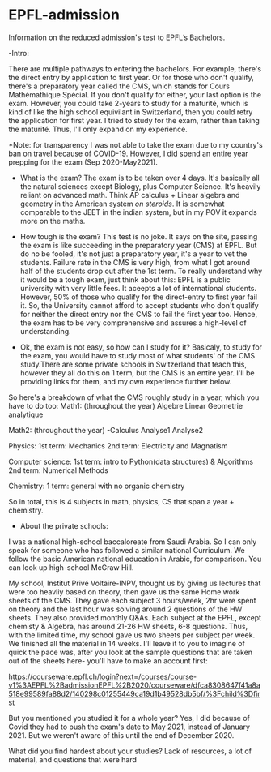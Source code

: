 # EPFL-admission

Information on the reduced admission's test to EPFL’s Bachelors. 

-Intro: 

There are multiple pathways to entering the bachelors. For example, there's the direct entry by application to first year. Or for those who don't qualify, there's a preparatory year called the CMS, which stands for Cours Mathémathique Spécial. If you don't qualify for either, your last option is the exam. However, you could take 2-years to study for a maturité, which is kind of like the high school equivilant in Switzerland, then you could retry the application for first year. I tried to study for the exam, rather than taking the maturité. Thus, I'll only expand on my experience.

*Note: for transparency I was not able to take the exam due to my country's ban on travel because of COVID-19. However, I did spend an entire year prepping for the exam (Sep 2020-May2021).

- What is the exam? 
The exam is to be taken over 4 days. It's basically all the natural sciences except Biology, plus Computer Science. It's heavily reliant on advanced math. Think AP calculus + Linear algebra and geometry in the American system *on steroids*. It is somewhat comparable to the JEET in the indian system, but in my POV it expands more on the maths.

- How tough is the exam? 
This test is no joke. It says on the site, passing the exam is like succeeding in the preparatory year (CMS) at EPFL. But do no be fooled, it's not just a preparatory year, it's a year to vet the students. Failure rate in the CMS is very high, from what I got around half of the students drop out after the 1st term. To really understand why it would be a tough exam, just think about this: EPFL is a public university with very little fees. It aceepts a lot of international students. However, 50% of those who qualify for the direct-entry to first year fail it. So, the University cannot afford to accept students who don't qualify for neither the direct entry nor the CMS to fail the first year too. Hence, the exam has to be very comprehensive and assures a high-level of understanding. 

- Ok, the exam is not easy, so how can I study for it?
Basicaly, to study for the exam, you would have to study most of what students' of the CMS study.There are some private schools in Switzerland that teach this, however they all do this on 1 term, but the CMS is an entire year. I'll be providing links for them, and my own experience further below.

So here's a breakdown of what the CMS roughly study in a year, which you have to do too:
Math1: (throughout the year)
Algebre Linear
Geometrie analytique

Math2: (throughout the year) -Calculus
Analyse1 
Analyse2

Physics: 
1st term: Mechanics
2nd term: Electricity and Magnatism

Computer science:
1st term: intro to Python(data structures) & Algorithms
2nd term: Numerical Methods

Chemistry: 
1 term: general with no organic chemistry

So in total, this is 4 subjects in math, physics, CS that span a year + chemistry.

- About the private schools: 

I was a national high-school baccaloreate from Saudi Arabia. So I can only speak for someone who has followed a similar national Curriculum. We follow the basic American national education in Arabic, for comparison. You can look up high-school McGraw Hill.

 My school, Institut Privé Voltaire-INPV, thought us by giving us lectures that were too heavliy based on theory, then gave us the same Home work sheets of the CMS. They gave each subject 3 hours/week, 2hr were spent on theory and the last hour was solving around 2 questions of the HW sheets. They also provided monthly Q&As. Each subject at the EPFL, except chemisty & Algebra, has around 21-26 HW sheets, 6-8 questions. Thus, with the limited time, my school gave us two sheets per subject per week. We finished all the material in 14 weeks. I'll leave it to you to imagine of quick the pace was, after you look at the sample questions that are taken out of the sheets here- you'll have to make an account first:
 
https://courseware.epfl.ch/login?next=/courses/course-v1%3AEPFL%2BadmissionEPFL%2B2020/courseware/dfca8308647f41a8a518e99589fa88d2/140298c01255449ca19d1b49528db5bf/%3Fchild%3Dfirst




But you mentioned you studied it for a whole year? 
Yes, I did because of Covid they had to push the exam's date to May 2021, instead of January 2021. But we weren't aware of this until the end of December 2020.



What did you find hardest about your studies? 
Lack of resources, a lot of material, and questions that were hard 




